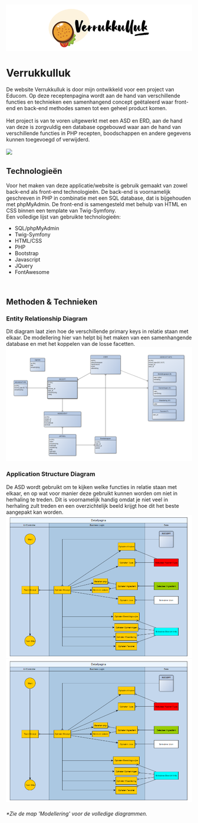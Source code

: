 <img src="assets/img/banner-v1.png">
<h1>Verrukkulluk</h1>
De website Verrukkulluk is door mijn ontwikkeld voor een project van Educom. Op deze receptenpagina wordt aan de hand van verschillende functies en technieken een samenhangend concept geëtaleerd waar front-end en back-end methodes samen tot een geheel product komen.
<br><br>
Het project is van te voren uitgewerkt met een ASD en ERD, aan de hand van deze is zorgvuldig een database opgebouwd waar aan de hand van verschillende functies in PHP recepten, boodschappen en andere gegevens kunnen toegevoegd of verwijderd. 
<br><br>
<img src="assets/screenshots/homepage.png">
<br>
<h2>Technologieën </h2>
Voor het maken van deze applicatie/website is gebruik gemaakt van zowel back-end als front-end technologieën. De back-end is voornamelijk geschreven in PHP in combinatie met een SQL database, dat is bijgehouden met phpMyAdmin. De front-end is samengesteld met behulp van HTML en CSS binnen een template van Twig-Symfony.
<br>
Een volledige lijst van gebruikte technologieën:
<br>
<ul>
    <li>SQL/phpMyAdmin</li>
    <li>Twig-Symfony</li>
    <li>HTML/CSS</li>
    <li>PHP</li>
    <li>Bootstrap</li>
    <li>Javascript</li>
    <li>JQuery</li>
    <li>FontAwesome</li>
</ul>
<br>

<h2>Methoden & Technieken</h2>
<h3>Entity Relationship Diagram</h3>
Dit diagram laat zien hoe de verschillende primary keys in relatie staan met elkaar. De modellering hier van helpt bij het maken van een samenhangende database en met het koppelen van de losse facetten.
<br>
<img src="assets/screenshots/ERD.png">
<br>

<h3>Application Structure Diagram</h3>
De ASD wordt gebruikt om te kijken welke functies in relatie staan met elkaar, en op wat voor manier deze gebruikt kunnen worden om niet in herhaling te treden. Dit is voornamelijk handig omdat je niet veel in herhaling zult treden en een overzichtelijk beeld krijgt hoe dit het beste aangepakt kan worden.
<br>
<img src="assets/screenshots/ASD.png">
<br>
<img src="assets/screenshots/ASD.png">
<h6>*Zie de map 'Modellering' voor de volledige diagrammen.</h6>

